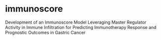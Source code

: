 # immunoscore
Development of an Immunoscore Model Leveraging Master Regulator Activity in Immune Infiltration for Predicting Immunotherapy Response and Prognostic Outcomes in Gastric Cancer
